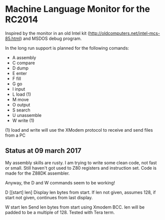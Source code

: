 Machine Language Monitor for the RC2014
=======================================

Inspired by the monitor in an old Intel kit (http://oldcomputers.net/intel-mcs-85.html)
and MSDOS debug program.

In the long run support is planned for the following comands:

* A assembly
* C compare
* D dump
* E enter
* F fill
* G go
* I input
* L load (1)
* M move
* O output
* S search
* U unassemble
* W write (1)

(1) load and write will use the XModem protocol to receive and send files from a PC


Status at 09 march 2017
------------------------

My assembly skills are rusty. I am trying to write some clean code, not fast or
small. Still haven't got used to Z80 registers and instruction set. Code is made
for the Z88DK assembler.

Anyway, the D and W commands seem to be working!

D [[start] len]
Display len bytes from start. If len not given, assumes 128, if start not given,
continues from last display.

W start len
Send len bytes from start using Xmodem BCC. len will be padded to be a
multiple of 128. Tested with Tera term.

